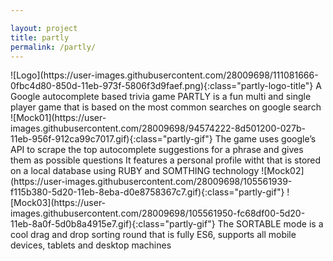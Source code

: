 ```yaml
---

layout: project
title: partly
permalink: /partly/
---
```

<span class="page page0">
    <span class="partly-content-title">
      <span class="partly-title-image">
        ![Logo](https://user-images.githubusercontent.com/28009698/111081666-0fbc4d80-850d-11eb-973f-5806f3d9faef.png){:class="partly-logo-title"}
      </span>
   </span>
  <span class="partly-sub-title" >
    A Google autocomplete based trivia game
  </span>
  <span class="partly-text-main-background">
  <span class="partly-text-main partly-text">
    PARTLY is a fun multi and single player game that is based on the most common searches on google search
  </span>
</span>
</span>
<span class="page page1 page-content-right">
  <span class="partly-gif-container" id="partly-gif-container-1">
     ![Mock01](https://user-images.githubusercontent.com/28009698/94574222-8d501200-027b-11eb-956f-912ca99c7017.gif){:class="partly-gif"}
  </span>
  <span class="partly-text-background-1">
    <span class="partly-text partly-text-right partly-text-1">
      The game uses google’s API to scrape the top autocomplete suggestions for a phrase and gives them as possible questions
    </span>
  </span>
</span>

<span class="page page2 page-content-left">
  <span class="partly-text-background-2">
    <span class="partly-text partly-text-left partly-text-2">
      It features a personal profile witht that is stored on a local database using RUBY and SOMTHING technology
    </span>
  </span>
  <span class="partly-gif-container" id="partly-gif-container-1">
     ![Mock02](https://user-images.githubusercontent.com/28009698/105561939-f115b380-5d20-11eb-8eba-d0e8758367c7.gif){:class="partly-gif"}
  </span>
</span>

<span class="page page3 page-content-right">
  <span class="partly-gif-container" id="partly-gif-container-1">
      ![Mock03](https://user-images.githubusercontent.com/28009698/105561950-fc68df00-5d20-11eb-8a0f-5d0b8a4915e7.gif){:class="partly-gif"}
  </span>
  <span class="partly-text-background-3">
    <span class="partly-text partly-text-right partly-text-3">
      The SORTABLE mode is a cool drag and drop sorting round
      that is fully ES6, supports all mobile devices, tablets
      and desktop machines
    </span>
  </span>
</span>




